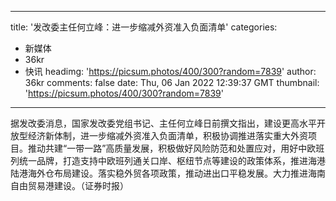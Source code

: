
---
title: '发改委主任何立峰：进一步缩减外资准入负面清单'
categories: 
 - 新媒体
 - 36kr
 - 快讯
headimg: 'https://picsum.photos/400/300?random=7839'
author: 36kr
comments: false
date: Thu, 06 Jan 2022 12:39:37 GMT
thumbnail: 'https://picsum.photos/400/300?random=7839'
---

<div>   
据发改委消息，国家发改委党组书记、主任何立峰日前撰文指出，建设更高水平开放型经济新体制，进一步缩减外资准入负面清单，积极协调推进落实重大外资项目。推动共建“一带一路”高质量发展，积极做好风险防范和处置应对，用好中欧班列统一品牌，打造支持中欧班列通关口岸、枢纽节点等建设的政策体系，推进海港陆港海外仓布局建设。落实稳外贸各项政策，推动进出口平稳发展。大力推进海南自由贸易港建设。（证券时报）  
</div>
            